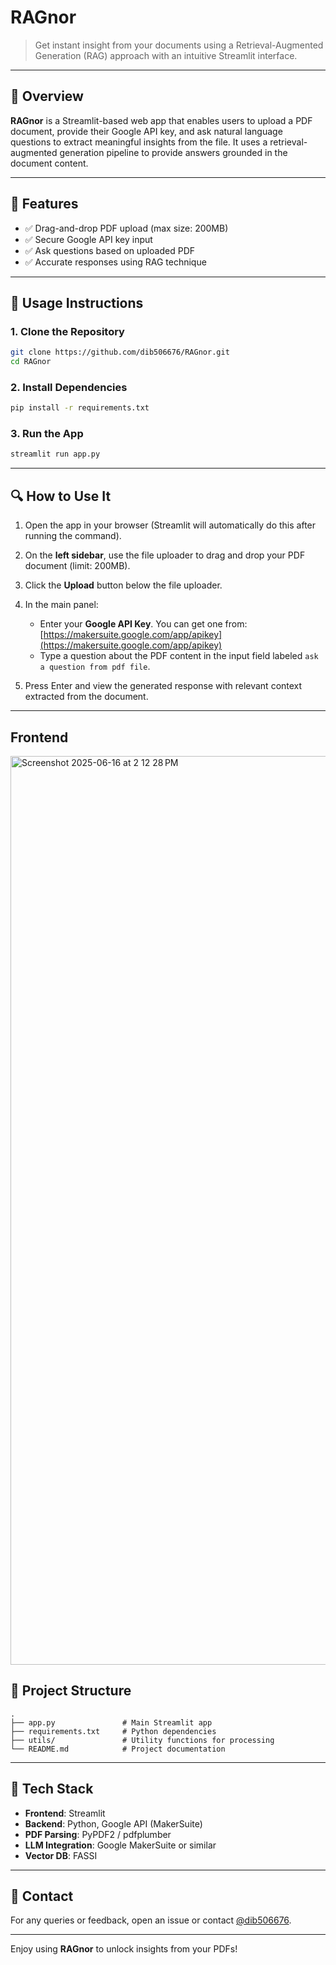 # RAGnor

> Get instant insight from your documents using a Retrieval-Augmented Generation (RAG) approach with an intuitive Streamlit interface.

---

## 🚀 Overview

**RAGnor** is a Streamlit-based web app that enables users to upload a PDF document, provide their Google API key, and ask natural language questions to extract meaningful insights from the file. It uses a retrieval-augmented generation pipeline to provide answers grounded in the document content.

---

## 🔧 Features

* ✅ Drag-and-drop PDF upload (max size: 200MB)
* ✅ Secure Google API key input
* ✅ Ask questions based on uploaded PDF
* ✅ Accurate responses using RAG technique

---

## 📄 Usage Instructions

### 1. Clone the Repository

```bash
git clone https://github.com/dib506676/RAGnor.git
cd RAGnor
```

### 2. Install Dependencies

```bash
pip install -r requirements.txt
```

### 3. Run the App

```bash
streamlit run app.py
```

---

## 🔍 How to Use It

1. Open the app in your browser (Streamlit will automatically do this after running the command).
2. On the **left sidebar**, use the file uploader to drag and drop your PDF document (limit: 200MB).
3. Click the **Upload** button below the file uploader.
4. In the main panel:

   * Enter your **Google API Key**. You can get one from: [https://makersuite.google.com/app/apikey](https://makersuite.google.com/app/apikey)
   * Type a question about the PDF content in the input field labeled `ask a question from pdf file`.
5. Press Enter and view the generated response with relevant context extracted from the document.

---

## Frontend

<img width="1454" alt="Screenshot 2025-06-16 at 2 12 28 PM" src="https://github.com/user-attachments/assets/a1fae11b-78e2-4d2d-8713-ef1fbcc40867" />

## 📁 Project Structure

```
.
├── app.py               # Main Streamlit app
├── requirements.txt     # Python dependencies
├── utils/               # Utility functions for processing
└── README.md            # Project documentation
```

---

## 🧰 Tech Stack

* **Frontend**: Streamlit
* **Backend**: Python, Google API (MakerSuite)
* **PDF Parsing**: PyPDF2 / pdfplumber
* **LLM Integration**: Google MakerSuite or similar
* **Vector DB**: FASSI
---

## 📢 Contact

For any queries or feedback, open an issue or contact [@dib506676](https://github.com/dib506676).

---

Enjoy using **RAGnor** to unlock insights from your PDFs!

